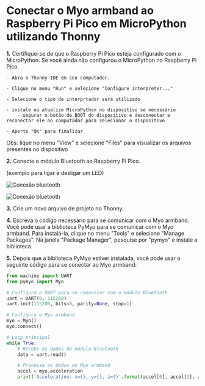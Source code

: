 # Conectar o Myo armband ao Raspberry Pi Pico em MicroPython utilizando Thonny 

**1.** Certifique-se de que o Raspberry Pi Pico esteja configurado com o MicroPython. Se você ainda não configurou o MicroPython no Raspberry Pi Pico.

    - Abra o Thonny IDE em seu computador.

    - Clique no menu "Run" e selecione "Configure interpreter..."

    - Selecione o tipo de interprtador será utilizado 

    - instale ou atualize MicroPython no dispositivo se necessário
        - segurar o botão de BOOT do dispositivo e desconectar e reconectar ele no computador para selecionar o dispositivo

    - Aperte "OK" para finalizar

Obs: lique no menu "View" e selecione "Files" para visualizar os arquivos presentes no dispositivo

**2.** Conecte o módulo Bluetooth ao Raspberry Pi Pico.

(exemplo para ligar e desligar um LED)

![Conexão bluetooth](https://capsistema.com.br/wp-content/uploads/2021/10/imagem-90-1024x446.png)

![Conexão bluetooth](https://embarcados.com.br/wp-content/uploads/2022/06/image-130.png.webp)

**3.** Crie um novo arquivo de projeto no Thonny.

**4.** Escreva o código necessário para se comunicar com o Myo armband. Você pode usar a biblioteca PyMyo para se comunicar com o Myo armband. Para instalá-la, clique no menu "Tools" e selecione "Manage Packages". Na janela "Package Manager", pesquise por "pymyo" e instale a biblioteca.

**5.** Depois que a biblioteca PyMyo estiver instalada, você pode usar o seguinte código para se conectar ao Myo armband:

```python
from machine import UART
from pymyo import Myo

# Configura o UART para se comunicar com o módulo Bluetooth
uart = UART(0, 115200)
uart.init(115200, bits=8, parity=None, stop=1)

# Configura o Myo armband
myo = Myo()
myo.connect()

# Loop principal
while True:
    # Recebe os dados do módulo Bluetooth
    data = uart.read()

    # Processa os dados do Myo armband
    accel = myo.acceleration
    print('Acceleration: x={}, y={}, z={}'.format(accel[0], accel[1], accel[2]))
```

